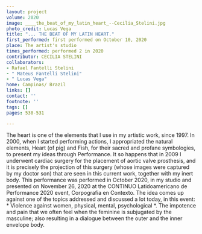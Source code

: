 ```yaml
---
layout: project
volume: 2020
image: ____the_beat_of_my_latin_heart_--Cecilia_Stelini.jpg
photo_credit: Lucas Vega
title: "... THE BEAT OF MY LATIN HEART."
first_performed: first performed on October 10, 2020
place: The artist's studio
times_performed: performed 2 in 2020
contributor: CECILIA STELINI
collaborators:
- Rafael Fantelli Stelini
- " Mateus Fantelli Stelini"
- " Lucas Vega"
home: Campinas/ Brazil
links: []
contact: ''
footnote: ''
tags: []
pages: 530-531

---
```


The heart is one of the elements that I use in my artistic work, since 1997.
In 2000, when I started performing actions, I appropriated the natural elements, Heart (of pig) and Fish, for their sacred and profane symbologies, to present my ideas through Performance.
It so happens that in 2009 I underwent cardiac surgery for the placement of aortic valve prosthesis, and it is precisely the projection of this surgery (whose images were captured by my doctor son) that are seen in this current work, together with my inert body.
This performance was performed in October 2020, in my studio and presented on November 26, 2020 at the CONTINUO Latidoamericano de Performance 2020 event, Corpografia en Contexto.
The idea comes up against one of the topics addressed and discussed a lot today, in this event: * Violence against women, physical, mental, psychological *. The impotence and pain that we often feel when the feminine is subjugated by the masculine; also resulting in a dialogue between the outer and the inner envelope body.

